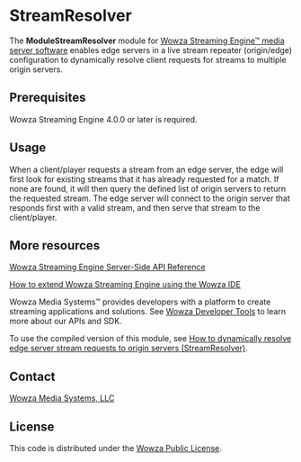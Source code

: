 # StreamResolver
The **ModuleStreamResolver** module for [Wowza Streaming Engine™ media server software](https://www.wowza.com/products/streaming-engine) enables edge servers in a live stream repeater (origin/edge) configuration to dynamically resolve client requests for streams to multiple origin servers.

## Prerequisites
Wowza Streaming Engine 4.0.0 or later is required.

## Usage
When a client/player requests a stream from an edge server, the edge will first look for existing streams that it has already requested for a match. If none are found, it will then query the defined list of origin servers to return the requested stream. The edge server will connect to the origin server that responds first with a valid stream, and then serve that stream to the client/player.

## More resources
[Wowza Streaming Engine Server-Side API Reference](https://www.wowza.com/resources/WowzaStreamingEngine_ServerSideAPI.pdf)

[How to extend Wowza Streaming Engine using the Wowza IDE](https://www.wowza.com/forums/content.php?759-How-to-extend-Wowza-Streaming-Engine-using-the-Wowza-IDE)

Wowza Media Systems™ provides developers with a platform to create streaming applications and solutions. See [Wowza Developer Tools](https://www.wowza.com/resources/developers) to learn more about our APIs and SDK.

To use the compiled version of this module, see [How to dynamically resolve edge server stream requests to origin servers (StreamResolver)](https://www.wowza.com/forums/content.php?815-How-to-dynamically-resolve-edge-server-stream-requests-to-origin-servers-%28ModuleStreamResolver%29).

## Contact
[Wowza Media Systems, LLC](https://www.wowza.com/contact)

## License
This code is distributed under the [Wowza Public License](https://github.com/WowzaMediaSystems/wse-plugin-streamresolver/blob/master/LICENSE.txt).
